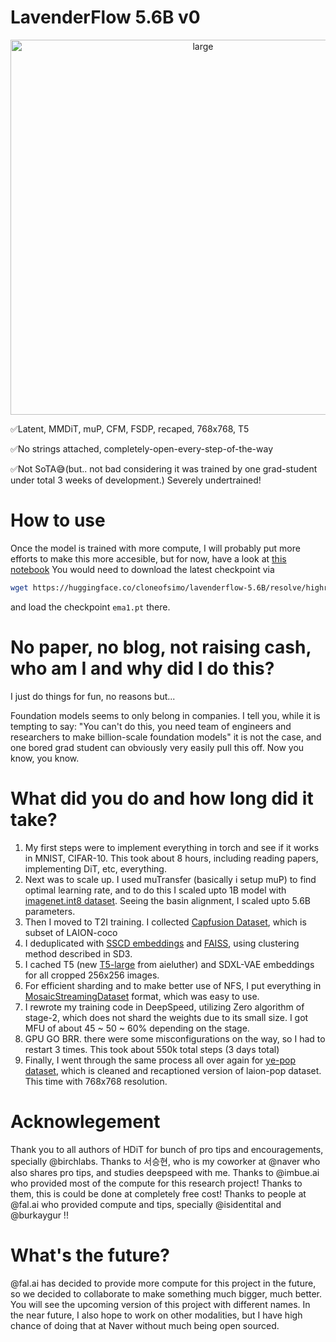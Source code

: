 # LavenderFlow 5.6B v0

<p align="center">
    <img src="https://pbs.twimg.com/media/GOKPG_Ra0AELCOg?format=jpg&name=4096x4096" alt="large" width="600">
</p>

✅Latent, MMDiT, muP, CFM, FSDP, recaped, 768x768, T5

✅No strings attached, completely-open-every-step-of-the-way

✅Not SoTA😅(but.. not bad considering it was trained by one grad-student under total 3 weeks of development.) Severely undertrained!


# How to use

Once the model is trained with more compute, I will probably put more efforts to make this more accesible, but for now, have a look at [this notebook](https://github.com/cloneofsimo/minRF/blob/main/advanced/inference_t2i_example.ipynb)
You would need to download the latest checkpoint via

```bash
wget https://huggingface.co/cloneofsimo/lavenderflow-5.6B/resolve/highres-model_49153/ema1.pt
```

and load the checkpoint `ema1.pt` there.

# No paper, no blog, not raising cash, who am I and why did I do this?

I just do things for fun, no reasons but...

Foundation models seems to only belong in companies. I tell you, while it is tempting to say:
"You can't do this, you need team of engineers and researchers to make billion-scale foundation models"
it is not the case, and one bored grad student can obviously very easily pull this off. Now you know, you know.

# What did you do and how long did it take?

1. My first steps were to implement everything in torch and see if it works in MNIST, CIFAR-10. This took about 8 hours, including reading papers, implementing DiT, etc, everything.
2. Next was to scale up. I used muTransfer (basically i setup muP) to find optimal learning rate, and to do this I scaled upto 1B model with [imagenet.int8 dataset](https://github.com/cloneofsimo/imagenet.int8). Seeing the basin alignment, I scaled upto 5.6B parameters.
3. Then I moved to T2I training. I collected [Capfusion Dataset](https://huggingface.co/datasets/BAAI/CapsFusion-120M), which is subset of LAION-coco
4. I deduplicated with [SSCD embeddings](https://arxiv.org/abs/2202.10261) and [FAISS](https://faiss.ai/), using clustering method described in SD3.
5. I cached T5 (new [T5-large](https://huggingface.co/EleutherAI/pile-t5-large) from aieluther) and SDXL-VAE embeddings for all cropped 256x256 images.
6. For efficient sharding and to make better use of NFS, I put everything in [MosaicStreamingDataset](https://github.com/mosaicml/streaming) format, which was easy to use.
7. I rewrote my training code in DeepSpeed, utilizing Zero algorithm of stage-2, which does not shard the weights due to its small size. I got MFU of about 45 ~ 50 ~ 60% depending on the stage.
8. GPU GO BRR. there were some misconfigurations on the way, so I had to restart 3 times. This took about 550k total steps (3 days total)
9. Finally, I went through the same process all over again for [ye-pop dataset](https://huggingface.co/datasets/Ejafa/ye-pop), which is cleaned and recaptioned version of laion-pop dataset. This time with 768x768 resolution.

# Acknowlegement

Thank you to all authors of HDiT for bunch of pro tips and encouragements, specially @birchlabs.
Thanks to 서승현, who is my coworker at @naver who also shares pro tips, and studies deepspeed with me.
Thanks to @imbue.ai who provided most of the compute for this research project! Thanks to them, this is could be done at completely free cost!
Thanks to people at @fal.ai who provided compute and tips, specially @isidentital and @burkaygur !!

# What's the future?

@fal.ai has decided to provide more compute for this project in the future, so we decided to collaborate to make something much bigger, much better. You will see the upcoming version of this project with different names.
In the near future, I also hope to work on other modalities, but I have high chance of doing that at Naver without much being open sourced.
